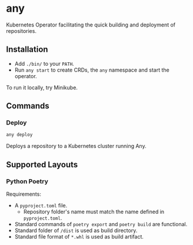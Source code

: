 # any

Kubernetes Operator facilitating the quick building and deployment of repositories.

## Installation

- Add `./bin/` to your `PATH`.
- Run `any start` to create CRDs, the `any` namespace and start the operator.

To run it locally, try Minikube.

## Commands

### Deploy

```bash
any deploy
```

Deploys a repository to a Kubernetes cluster running Any.

## Supported Layouts

### Python Poetry

Requirements:

- A `pyproject.toml` file.
    - Repository folder's name must match the name defined in `pyproject.toml`.
- Standard commands of `poetry export` and `poetry build` are functional.
- Standard folder of `/dist` is used as build directory.
- Standard file format of `*.whl` is used as build artifact.
